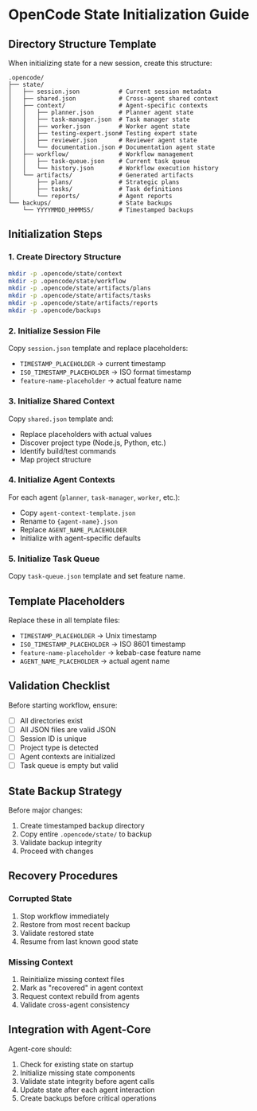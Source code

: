 # OpenCode State Initialization Guide

## Directory Structure Template

When initializing state for a new session, create this structure:

```
.opencode/
├── state/
│   ├── session.json           # Current session metadata
│   ├── shared.json            # Cross-agent shared context
│   ├── context/               # Agent-specific contexts
│   │   ├── planner.json       # Planner agent state
│   │   ├── task-manager.json  # Task manager state
│   │   ├── worker.json        # Worker agent state
│   │   ├── testing-expert.json# Testing expert state
│   │   ├── reviewer.json      # Reviewer agent state
│   │   └── documentation.json # Documentation agent state
│   ├── workflow/              # Workflow management
│   │   ├── task-queue.json    # Current task queue
│   │   └── history.json       # Workflow execution history
│   └── artifacts/             # Generated artifacts
│       ├── plans/             # Strategic plans
│       ├── tasks/             # Task definitions
│       └── reports/           # Agent reports
└── backups/                   # State backups
    └── YYYYMMDD_HHMMSS/       # Timestamped backups
```

## Initialization Steps

### 1. Create Directory Structure
```bash
mkdir -p .opencode/state/context
mkdir -p .opencode/state/workflow  
mkdir -p .opencode/state/artifacts/plans
mkdir -p .opencode/state/artifacts/tasks
mkdir -p .opencode/state/artifacts/reports
mkdir -p .opencode/backups
```

### 2. Initialize Session File
Copy `session.json` template and replace placeholders:
- `TIMESTAMP_PLACEHOLDER` → current timestamp
- `ISO_TIMESTAMP_PLACEHOLDER` → ISO format timestamp
- `feature-name-placeholder` → actual feature name

### 3. Initialize Shared Context
Copy `shared.json` template and:
- Replace placeholders with actual values
- Discover project type (Node.js, Python, etc.)
- Identify build/test commands
- Map project structure

### 4. Initialize Agent Contexts
For each agent (`planner`, `task-manager`, `worker`, etc.):
- Copy `agent-context-template.json`
- Rename to `{agent-name}.json`
- Replace `AGENT_NAME_PLACEHOLDER`
- Initialize with agent-specific defaults

### 5. Initialize Task Queue
Copy `task-queue.json` template and set feature name.

## Template Placeholders

Replace these in all template files:
- `TIMESTAMP_PLACEHOLDER` → Unix timestamp
- `ISO_TIMESTAMP_PLACEHOLDER` → ISO 8601 timestamp  
- `feature-name-placeholder` → kebab-case feature name
- `AGENT_NAME_PLACEHOLDER` → actual agent name

## Validation Checklist

Before starting workflow, ensure:
- [ ] All directories exist
- [ ] All JSON files are valid JSON
- [ ] Session ID is unique
- [ ] Project type is detected
- [ ] Agent contexts are initialized
- [ ] Task queue is empty but valid

## State Backup Strategy

Before major changes:
1. Create timestamped backup directory
2. Copy entire `.opencode/state/` to backup
3. Validate backup integrity
4. Proceed with changes

## Recovery Procedures

### Corrupted State
1. Stop workflow immediately
2. Restore from most recent backup
3. Validate restored state
4. Resume from last known good state

### Missing Context
1. Reinitialize missing context files
2. Mark as "recovered" in agent context
3. Request context rebuild from agents
4. Validate cross-agent consistency

## Integration with Agent-Core

Agent-core should:
1. Check for existing state on startup
2. Initialize missing state components
3. Validate state integrity before agent calls
4. Update state after each agent interaction
5. Create backups before critical operations
